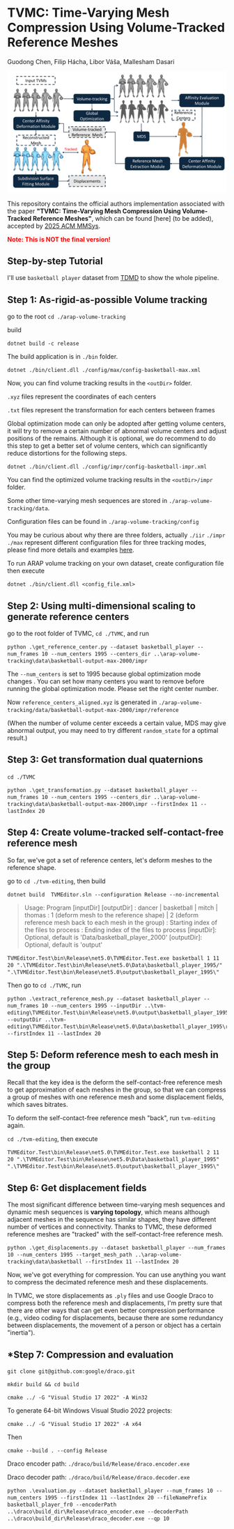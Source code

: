 # **TVMC: Time-Varying Mesh Compression Using Volume-Tracked Reference Meshes**

Guodong Chen, Filip Hácha, Libor Váša, Mallesham Dasari

![alt text](https://github.com/frozzzen3/TVMC/blob/main/images/TVMC-workflow.png?raw=true)

This repository contains the official authors implementation associated with the paper **"TVMC: Time-Varying Mesh Compression Using Volume-Tracked Reference Meshes"**, which can be found [here] (to be added), accepted by [2025 ACM MMSys](https://2025.acmmmsys.org/).

<font color='red'>**Note: This is NOT the final version!**</font>

## Step-by-step Tutorial

I'll use `basketball player` dataset from [TDMD](https://multimedia.tencent.com/resources/tdmd) to show the whole pipeline.

## Step 1: As-rigid-as-possible Volume tracking

go to the root `cd ./arap-volume-tracking `

build 

``` 
dotnet build -c release
```

The build application is in `./bin` folder.

```
dotnet ./bin/client.dll ./config/max/config-basketball-max.xml
```

Now, you can find volume tracking results in the `<outDir>` folder.

`.xyz` files represent the coordinates of each centers 

`.txt` files represent the transformation for each centers between frames 

Global optimization mode can only be adopted after getting volume centers, it will try to remove a certain number of abnormal volume centers and adjust positions of the remains. Although it is optional, we do recommend to do this step to get a better set of volume centers, which can significantly reduce distortions for the following steps.

```
dotnet ./bin/client.dll ./config/impr/config-basketball-impr.xml
```

You can find the optimized volume tracking results in the `<outDir>/impr` folder.



Some other time-varying mesh sequences are stored in `./arap-volume-tracking/data`.

Configuration files can be found in `./arap-volume-tracking/config`

You may be curious about why there are three folders, actually `./iir` `./impr` `./max` represent different configuration files for three tracking modes, please find more details and examples [here](https://github.com/frozzzen3/TVMC/blob/main/arap-volume-tracking/README.md).

To run ARAP volume tracking on your own dataset,  create configuration file then execute

```
dotnet ./bin/client.dll <config_file.xml> 
```



## Step 2: Using multi-dimensional scaling to generate reference centers

go to the root folder of TVMC, `cd ./TVMC`, and run

```
python .\get_reference_center.py --dataset basketball_player --num_frames 10 --num_centers 1995 --centers_dir ..\arap-volume-tracking\data\basketball-output-max-2000/impr
```

The `--num_centers` is set to 1995 because global optimization mode changes . You can set how many centers you want to remove before running the global optimization mode. Please set the right center number.

Now `reference_centers_aligned.xyz` is generated in `./arap-volume-tracking/data/basketball-output-max-2000/impr/reference`

(When the number of volume center exceeds a certain value, MDS may give abnormal output, you may need to try different `random_state` for a optimal result.)

## Step 3: Get transformation dual quaternions 

`cd ./TVMC`

```
python .\get_transformation.py --dataset basketball_player --num_frames 10 --num_centers 1995 --centers_dir ..\arap-volume-tracking\data\basketball-output-max-2000\impr --firstIndex 11 --lastIndex 20 
```



## Step 4: Create volume-tracked self-contact-free reference mesh

So far, we've got a set of reference centers, let's deform meshes to the reference shape.

go to `cd ./tvm-editing`, then build

```
dotnet build  TVMEditor.sln --configuration Release --no-incremental
```

> Usage: Program <dataset> <mode> <firstIndex> <lastIndex> [inputDir] [outputDir]
> <dataset>: dancer | basketball | mitch | thomas
> <mode>: 1 (deform mesh to the reference shape) | 2 (deform reference mesh back to each mesh in the group)
> <firstIndex>: Starting index of the files to process
> <lastIndex>: Ending index of the files to process
> [inputDir]: Optional, default is 'Data/basketball_player_2000'
> [outputDir]: Optional, default is 'output'

```
TVMEditor.Test\bin\Release\net5.0\TVMEditor.Test.exe basketball 1 11 20 ".\TVMEditor.Test\bin\Release\net5.0\Data\basketball_player_1995/" ".\TVMEditor.Test\bin\Release\net5.0\output\basketball_player_1995\" 
```



Then go to `cd ./TVMC`, run

```
python .\extract_reference_mesh.py --dataset basketball_player --num_frames 10 --num_centers 1995 --inputDir ..\tvm-editing\TVMEditor.Test\bin\Release\net5.0\output\basketball_player_1995\output\ --outputDir ..\tvm-editing\TVMEditor.Test\bin\Release\net5.0\Data\basketball_player_1995\reference_mesh\ --firstIndex 11 --lastIndex 20
```



## Step 5: Deform reference mesh to each mesh in the group

Recall that the key idea is the deform the self-contact-free reference mesh to get approximation of each meshes in the group, so that we can compress a group of meshes with one reference mesh and some displacement fields, which saves bitrates. 

To deform the self-contact-free reference mesh "back", run `tvm-editing` again. 

 `cd ./tvm-editing`, then execute 

```
TVMEditor.Test\bin\Release\net5.0\TVMEditor.Test.exe basketball 2 11 20 ".\TVMEditor.Test\bin\Release\net5.0\Data\basketball_player_1995" ".\TVMEditor.Test\bin\Release\net5.0\output\basketball_player_1995\" 
```



## Step 6: Get displacement fields					

The most significant difference between time-varying mesh sequences and dynamic mesh sequences is **varying topology**, which means although adjacent meshes in the sequence has similar shapes, they have different number of vertices and connectivity. Thanks to TVMC, these deformed reference meshes are "tracked" with the self-contact-free reference mesh.

```
python .\get_displacements.py --dataset basketball_player --num_frames 10 --num_centers 1995 --target_mesh_path ..\arap-volume-tracking\data\basketball --firstIndex 11 --lastIndex 20
```

Now, we've got everything for compression. You can use anything you want to compress the decimated reference mesh and these displacements. 

In TVMC, we store displacements as `.ply` files and use Google Draco to compress both the reference mesh and displacements, I'm pretty sure that there are other ways that can get even better compression performance (e.g., video coding for displacements, because there are some redundancy between displacements, the movement of a person or object has a certain "inertia"). 



## *Step 7: Compression and evaluation 

```
git clone git@github.com:google/draco.git
```

```
mkdir build && cd build
```

```
cmake ../ -G "Visual Studio 17 2022" -A Win32
```

To generate 64-bit Windows Visual Studio 2022 projects:

```
cmake ../ -G "Visual Studio 17 2022" -A x64
```

Then

```
cmake --build . --config Release
```

Draco encoder path: `./draco/build/Release/draco.encoder.exe`

Draco decoder path: `./draco/build/Release/draco.decoder.exe`

```
python .\evaluation.py --dataset basketball_player --num_frames 10 --num_centers 1995 --firstIndex 11 --lastIndex 20 --fileNamePrefix basketball_player_fr0 --encoderPath ..\draco\build_dir\Release\draco_encoder.exe --decoderPath ..\draco\build_dir\Release\draco_decoder.exe --qp 10
```


